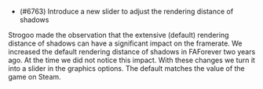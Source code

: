- (#6763) Introduce a new slider to adjust the rendering distance of shadows

Strogoo made the observation that the extensive (default) rendering distance of shadows can have a significant impact on the framerate. We increased the default rendering distance of shadows in FAForever two years ago. At the time we did not notice this impact. With these changes we turn it into a slider in the graphics options. The default matches the value of the game on Steam. 

